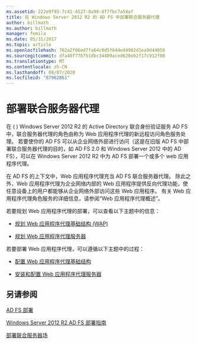 ```yaml
---
ms.assetid: 222e9f93-7c41-4527-8a98-8f7fbc7a58af
title: 在 Windows Server 2012 R2 的 AD FS 中部署联合服务器代理
author: billmath
ms.author: billmath
manager: femila
ms.date: 05/31/2017
ms.topic: article
ms.openlocfilehash: 762a2f06ed7fa64c8d5f844ed4902d1ea9d44056
ms.sourcegitcommit: dfa48f77b751dbc34409aced628eb2f17c912f08
ms.translationtype: MT
ms.contentlocale: zh-CN
ms.lasthandoff: 08/07/2020
ms.locfileid: "87962861"
---
```

# <a name="deploying-federation-server-proxies"></a>部署联合服务器代理

在 \( \) Windows Server 2012 R2 的 Active Directory 联合身份验证服务 AD FS 中，联合服务器代理的角色由称为 Web 应用程序代理的新远程访问角色服务处理。 若要使你的 AD FS 可以从企业网络外部进行访问（这是在旧版 AD FS 中部署联合服务器代理的目的，如 AD FS 2.0 和 Windows Server 2012 中的 AD FS），可以在 Windows Server 2012 R2 中为 AD FS 部署一个或多个 web 应用程序代理。

在 AD FS 的上下文中，Web 应用程序代理充当 AD FS 联合服务器代理。 除此之外，Web 应用程序代理为企业网络内部的 Web 应用程序提供反向代理功能，使任意设备上的用户都能够从企业网络外部访问这些 Web 应用程序。 有关 Web 应用程序代理角色服务的详细信息，请参阅“Web 应用程序代理概述”。

若要规划 Web 应用程序代理的部署，可以查看以下主题中的信息：

-   [规划 Web 应用程序代理基础结构 (WAP) ](/previous-versions/orphan-topics/ws.11/dn383648(v=ws.11))

-   [规划 Web 应用程序代理服务器](/previous-versions/orphan-topics/ws.11/dn383647(v=ws.11))

若要部署 Web 应用程序代理，可以遵循以下主题中的过程：

-   [配置 Web 应用程序代理基础结构](/previous-versions/windows/it-pro/windows-server-2012-R2-and-2012/dn383644(v=ws.11))

-   [安装和配置 Web 应用程序代理服务器](/previous-versions/windows/it-pro/windows-server-2012-R2-and-2012/dn383662(v=ws.11))


## <a name="see-also"></a>另请参阅

[AD FS 部署](../../ad-fs/AD-FS-Deployment.md)

[Windows Server 2012 R2 AD FS 部署指南](../../ad-fs/deployment/Windows-Server-2012-R2-AD-FS-Deployment-Guide.md)

[部署联合服务器场](../../ad-fs/deployment/Deploying-a-Federation-Server-Farm.md)

